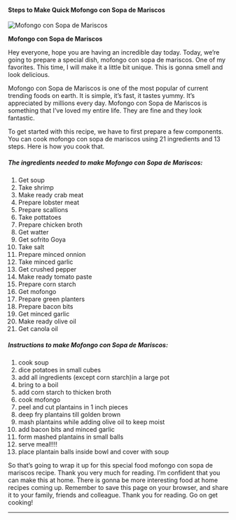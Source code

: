            

#### Steps to Make Quick Mofongo con Sopa de Mariscos

![Mofongo con Sopa de Mariscos](https://img-global.cpcdn.com/recipes/30647586/751x532cq70/mofongo-con-sopa-de-mariscos-recipe-main-photo.jpg)

**Mofongo con Sopa de Mariscos**

Hey everyone, hope you are having an incredible day today. Today, we’re going to prepare a special dish, mofongo con sopa de mariscos. One of my favorites. This time, I will make it a little bit unique. This is gonna smell and look delicious.

Mofongo con Sopa de Mariscos is one of the most popular of current trending foods on earth. It is simple, it’s fast, it tastes yummy. It’s appreciated by millions every day. Mofongo con Sopa de Mariscos is something that I’ve loved my entire life. They are fine and they look fantastic.

To get started with this recipe, we have to first prepare a few components. You can cook mofongo con sopa de mariscos using 21 ingredients and 13 steps. Here is how you cook that.

##### The ingredients needed to make Mofongo con Sopa de Mariscos:

1.  Get soup
2.  Take shrimp
3.  Make ready crab meat
4.  Prepare lobster meat
5.  Prepare scallions
6.  Take pottatoes
7.  Prepare chicken broth
8.  Get watter
9.  Get sofrito Goya
10.  Take salt
11.  Prepare minced onnion
12.  Take minced garlic
13.  Get crushed pepper
14.  Make ready tomato paste
15.  Prepare corn starch
16.  Get mofongo
17.  Prepare green planters
18.  Prepare bacon bits
19.  Get minced garlic
20.  Make ready olive oil
21.  Get canola oil

##### Instructions to make Mofongo con Sopa de Mariscos:

1.  cook soup
2.  dice potatoes in small cubes
3.  add all ingredients (except corn starch)in a large pot
4.  bring to a boil
5.  add corn starch to thicken broth
6.  cook mofongo
7.  peel and cut plantains in 1 inch pieces
8.  deep fry plantains till golden brown
9.  mash plantains while adding olive oil to keep moist
10.  add bacon bits and minced garlic
11.  form mashed plantains in small balls
12.  serve meal!!!!
13.  place plantain balls inside bowl and cover with soup

So that’s going to wrap it up for this special food mofongo con sopa de mariscos recipe. Thank you very much for reading. I’m confident that you can make this at home. There is gonna be more interesting food at home recipes coming up. Remember to save this page on your browser, and share it to your family, friends and colleague. Thank you for reading. Go on get cooking!

* * *